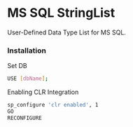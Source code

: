 # MS SQL StringList
User-Defined Data Type List<string> for MS SQL.

### Installation
Set DB
```sh
USE [dbName];
```
Enabling CLR Integration
```sh
sp_configure 'clr enabled', 1
GO
RECONFIGURE
```
